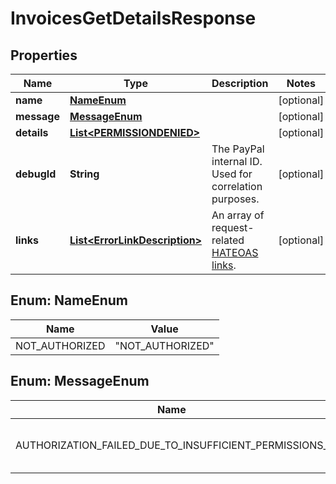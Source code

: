 

# InvoicesGetDetailsResponse


## Properties

| Name | Type | Description | Notes |
|------------ | ------------- | ------------- | -------------|
|**name** | [**NameEnum**](#NameEnum) |  |  [optional] |
|**message** | [**MessageEnum**](#MessageEnum) |  |  [optional] |
|**details** | [**List&lt;PERMISSIONDENIED&gt;**](PERMISSIONDENIED.md) |  |  [optional] |
|**debugId** | **String** | The PayPal internal ID. Used for correlation purposes. |  [optional] |
|**links** | [**List&lt;ErrorLinkDescription&gt;**](ErrorLinkDescription.md) | An array of request-related [HATEOAS links](https://en.wikipedia.org/wiki/HATEOAS). |  [optional] |



## Enum: NameEnum

| Name | Value |
|---- | -----|
| NOT_AUTHORIZED | &quot;NOT_AUTHORIZED&quot; |



## Enum: MessageEnum

| Name | Value |
|---- | -----|
| AUTHORIZATION_FAILED_DUE_TO_INSUFFICIENT_PERMISSIONS_ | &quot;Authorization failed due to insufficient permissions.&quot; |



